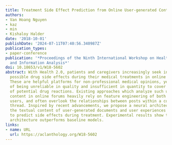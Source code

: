 ```yaml
---
title: Treatment Side Effect Prediction from Online User-generated Content
authors:
- Van Hoang Nguyen
- kaz
- min
- Kishaloy Halder
date: '2018-10-01'
publishDate: '2024-07-11T07:40:56.340987Z'
publication_types:
- paper-conference
publication: '*Proceedings of the Ninth International Workshop on Health Text Mining
  and Information Analysis*'
doi: 10.18653/v1/W18-5602
abstract: With Health 2.0, patients and caregivers increasingly seek information regarding
  possible drug side effects during their medical treatments in online health communities.
  These are helpful platforms for non-professional medical opinions, yet pose risk
  of being unreliable in quality and insufficient in quantity to cover the wide range
  of potential drug reactions. Existing approaches which analyze such user-generated
  content in online forums heavily rely on feature engineering of both documents and
  users, and often overlook the relationships between posts within a common discussion
  thread. Inspired by recent advancements, we propose a neural architecture that models
  the textual content of user-generated documents and user experiences in online communities
  to predict side effects during treatment. Experimental results show that our proposed
  architecture outperforms baseline models.
links:
- name: URL
  url: https://aclanthology.org/W18-5602
---
```

